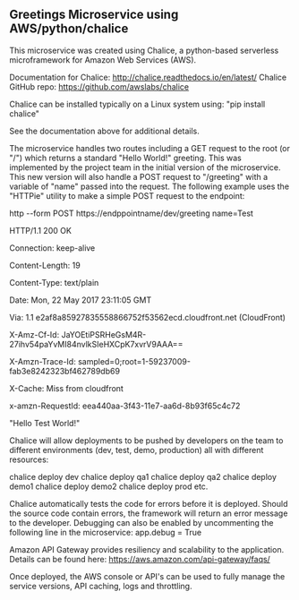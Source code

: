 ## Greetings Microservice using AWS/python/chalice

This microservice was created using Chalice, a python-based serverless microframework for Amazon Web Services (AWS).

Documentation for Chalice:
http://chalice.readthedocs.io/en/latest/
Chalice GitHub repo:
https://github.com/awslabs/chalice

Chalice can be installed typically on a Linux system using:
"pip install chalice"

See the documentation above for additional details.

The microservice handles two routes including a GET request to the root (or "/") which returns a standard "Hello World!" greeting. This was implemented by the project team in the initial version of the microservice.
This new version will also handle a POST request to "/greeting" with a variable of "name" passed into the request. The following example uses the "HTTPie" utility to make a simple POST request to the endpoint:

http --form POST https://endppointname/dev/greeting name=Test

HTTP/1.1 200 OK

Connection: keep-alive

Content-Length: 19

Content-Type: text/plain

Date: Mon, 22 May 2017 23:11:05 GMT

Via: 1.1 e2af8a85927835558866752f53562ecd.cloudfront.net (CloudFront)

X-Amz-Cf-Id: JaYOEtiPSRHeGsM4R-27ihv54paYvMI84nvlkSIeHXCpK7xvrV9AAA==

X-Amzn-Trace-Id: sampled=0;root=1-59237009-fab3e8242323bf462789db69

X-Cache: Miss from cloudfront

x-amzn-RequestId: eea440aa-3f43-11e7-aa6d-8b93f65c4c72


"Hello Test World!"

Chalice will allow deployments to be pushed by developers on the team to different environments (dev, test, demo, production) all with different resources:

chalice deploy dev
chalice deploy qa1
chalice deploy qa2
chalice deploy demo1
chalice deploy demo2
chalice deploy prod
etc.

Chalice automatically tests the code for errors before it is deployed. Should the source code contain errors, the framework will return an error message to the developer. Debugging can also be enabled by uncommenting the following line in the microservice:
app.debug = True

Amazon API Gateway provides resiliency and scalability to the application. Details can be found here:
https://aws.amazon.com/api-gateway/faqs/

Once deployed, the AWS console or API's can be used to fully manage the service versions, API caching, logs and throttling.
